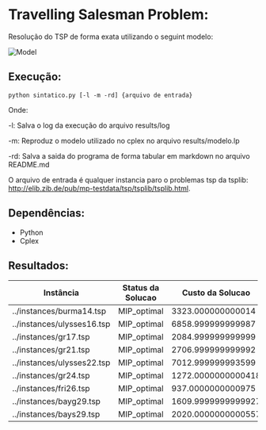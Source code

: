 # Travelling Salesman Problem:
Resolução do TSP de forma exata utilizando o seguint modelo:

<img src="https://i.imgur.com/IyLIeUq.png" title="Model" />


## Execução:
`python sintatico.py [-l -m -rd] {arquivo de entrada}`

Onde:

-l: Salva o log da execução do arquivo results/log

-m: Reproduz o modelo utilizado no cplex no arquivo results/modelo.lp

-rd: Salva a saida do programa de forma tabular em markdown no arquivo README.md

O arquivo de entrada é qualquer instancia paro o problemas tsp da tsplib: http://elib.zib.de/pub/mp-testdata/tsp/tsplib/tsplib.html.

## Dependências:
- Python
- Cplex

## Resultados:
|Instância|Status da Solucao|Custo da Solucao|Duracao(seg)|
|---------|-----------------|----------------|------------|
|../instances/burma14.tsp|MIP_optimal|3323.000000000014|1.9648902416229248|
|../instances/ulysses16.tsp|MIP_optimal|6858.999999999987|10.700449705123901|
|../instances/gr17.tsp|MIP_optimal|2084.999999999999|5.252423524856567|
|../instances/gr21.tsp|MIP_optimal|2706.999999999992|1.9691967964172363|
|../instances/ulysses22.tsp|MIP_optimal|7012.999999993599|46.9362850189209|
|../instances/gr24.tsp|MIP_optimal|1272.0000000000418|125.89890050888062|
|../instances/fri26.tsp|MIP_optimal|937.0000000000975|23.447660207748413|
|../instances/bayg29.tsp|MIP_optimal|1609.9999999999927|529.0106751918793|
|../instances/bays29.tsp|MIP_optimal|2020.0000000000557|307.5237355232239|
